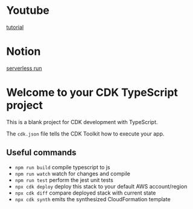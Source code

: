 # Youtube
[tutorial](https://youtu.be/62V4Hqfo5qk)

# Notion
[serverless run](https://neighborly-airport-3a6.notion.site/AWS-Serverless-Run-c61edcd9adfa489a9ccd3657208d51f4?pvs=4)

# Welcome to your CDK TypeScript project

This is a blank project for CDK development with TypeScript.

The `cdk.json` file tells the CDK Toolkit how to execute your app.

## Useful commands

* `npm run build`   compile typescript to js
* `npm run watch`   watch for changes and compile
* `npm run test`    perform the jest unit tests
* `npx cdk deploy`  deploy this stack to your default AWS account/region
* `npx cdk diff`    compare deployed stack with current state
* `npx cdk synth`   emits the synthesized CloudFormation template
